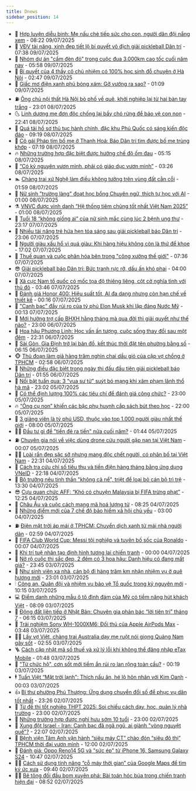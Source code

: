 ```yaml
---
title: Dnews
sidebar_position: 14
---
```


<!-- dantri-dnews:START -->
- 🤠 [Hợp luyện diễu binh: Mẹ nấu chè tiếp sức cho con, người dân đội nắng xem](https://dantri.com.vn/doi-song/hop-luyen-dieu-binh-me-nau-che-tiep-suc-cho-con-nguoi-dan-doi-nang-xem-20250709151813170.htm) - 08:22 09/07/2025
- 🌈 [VĐV tài năng, xinh đẹp tiết lộ bí quyết vô địch giải pickleball Dân trí](https://dantri.com.vn/the-thao/vdv-tai-nang-xinh-dep-tiet-lo-bi-quyet-vo-dich-giai-pickleball-dan-tri-20250709140118550.htm) - 07:38 09/07/2025
- 🐎 [Nhóm dự án &quot;cầm đèn đỏ&quot; trong cuộc đua 3.000km cao tốc cuối năm nay](https://dantri.com.vn/xa-hoi/nhom-du-an-cam-den-do-trong-cuoc-dua-3000km-cao-toc-cuoi-nam-nay-20250627112546302.htm) - 05:58 09/07/2025
- 👹 [Bí quyết của 4 thầy cô chủ nhiệm có 100% học sinh đỗ chuyên ở Hà Nội](https://dantri.com.vn/giao-duc/bi-quyet-cua-4-thay-co-chu-nhiem-co-100-hoc-sinh-do-chuyen-o-ha-noi-20250709071904912.htm) - 02:47 09/07/2025
- 🫶 [Giấc mơ điện xanh phủ bóng xám: Gỡ vướng ra sao?](https://dantri.com.vn/kinh-doanh/giac-mo-dien-xanh-phu-bong-xam-go-vuong-ra-sao-20250707201311825.htm) - 01:09 09/07/2025
- ⛽️ [Ông chủ nội thất Hà Nội bỏ phố về quê, khởi nghiệp lại từ hai bàn tay trắng](https://dantri.com.vn/doi-song/ong-chu-noi-that-ha-noi-bo-pho-ve-que-khoi-nghiep-lai-tu-hai-ban-tay-trang-20250707210436681.htm) - 23:01 08/07/2025
- 🌜 [Linh dương mẹ đơn độc chống lại bầy chó rừng để bảo vệ con non](https://dantri.com.vn/khoa-hoc/linh-duong-me-don-doc-chong-lai-bay-cho-rung-de-bao-ve-con-non-20250708161759498.htm) - 22:41 08/07/2025
- 💪 [Quá tải hồ sơ thủ tục hành chính, đặc khu Phú Quốc có sáng kiến độc đáo](https://dantri.com.vn/xa-hoi/qua-tai-ho-so-thu-tuc-hanh-chinh-dac-khu-phu-quoc-co-sang-kien-doc-dao-20250708142159253.htm) - 09:19 08/07/2025
- 🎊 [Cô gái Pháp tìm bố mẹ ở Thanh Hoá: Báo Dân trí  tìm được bố mẹ trùng khớp](https://dantri.com.vn/doi-song/co-gai-phap-tim-bo-me-o-thanh-hoa-bao-dan-tri-tim-duoc-bo-me-trung-khop-20250708080822750.htm) - 07:19 08/07/2025
- 🔥 [Những trường hợp đặc biệt được hưởng chế độ ốm đau](https://dantri.com.vn/lao-dong-viec-lam/nhung-truong-hop-dac-biet-duoc-huong-che-do-om-dau-20250707132412482.htm) - 05:15 08/07/2025
- 👀 [“Có kỷ nguyên vươn mình, phải có giáo dục vươn mình”](https://dantri.com.vn/giao-duc/co-ky-nguyen-vuon-minh-phai-co-giao-duc-vuon-minh-20250707181708676.htm) - 03:26 08/07/2025
- 🏊 [Chàng trai xứ Nghệ làm điều không tưởng trên vùng đất cằn cỗi](https://dantri.com.vn/lao-dong-viec-lam/chang-trai-xu-nghe-lam-dieu-khong-tuong-tren-vung-dat-can-coi-20250707085740458.htm) - 01:59 08/07/2025
- 🥸 [Nữ sinh &quot;trường làng&quot; đoạt học bổng Chuyên ngữ, thích tự học với AI](https://dantri.com.vn/giao-duc/nu-sinh-truong-lang-doat-hoc-bong-chuyen-ngu-thich-tu-hoc-voi-ai-20250707192439051.htm) - 01:00 08/07/2025
- ⚗️ [VNVC được vinh danh “Hệ thống tiêm chủng tốt nhất Việt Nam 2025”](https://dantri.com.vn/xa-hoi/vnvc-duoc-vinh-danh-he-thong-tiem-chung-tot-nhat-viet-nam-2025-20250707195016979.htm) - 01:00 08/07/2025
- 🐲 [Tuổi 18 “không giống ai” của nữ sinh mắc cùng lúc 2 bệnh ung thư](https://dantri.com.vn/suc-khoe/tuoi-18-khong-giong-ai-cua-nu-sinh-mac-cung-luc-2-benh-ung-thu-20250707064524903.htm) - 23:17 07/07/2025
- 🌁 [Nhiều tài năng trẻ hứa hẹn tỏa sáng sau giải pickleball báo Dân trí](https://dantri.com.vn/the-thao/nhieu-tai-nang-tre-hua-hen-toa-sang-sau-giai-pickleball-bao-dan-tri-20250707172542868.htm) - 23:06 07/07/2025
- 🧐 [Người giàu xấu hổ vì quá giàu: Khi hàng hiệu không còn là thứ để khoe](https://dantri.com.vn/kinh-doanh/nguoi-giau-xau-ho-vi-qua-giau-khi-hang-hieu-khong-con-la-thu-de-khoe-20250630100500946.htm) - 17:02 07/07/2025
- 👹 [Thuế quan và cuộc phân hóa bên trong &quot;công xưởng thế giới&quot;](https://dantri.com.vn/kinh-doanh/thue-quan-va-cuoc-phan-hoa-ben-trong-cong-xuong-the-gioi-20250704155616341.htm) - 07:36 07/07/2025
- 😎 [Giải pickleball báo Dân trí: Bức tranh rực rỡ, dấu ấn khó phai](https://dantri.com.vn/the-thao/giai-pickleball-bao-dan-tri-buc-tranh-ruc-ro-dau-an-kho-phai-20250707002313727.htm) - 04:00 07/07/2025
- 🤭 [Xã cực Nam tổ quốc có mốc tọa độ thiêng liêng, cột cờ nghĩa tình với thủ đô](https://dantri.com.vn/noi-vu/xa-cuc-nam-to-quoc-co-moc-toa-do-thieng-lieng-cot-co-nghia-tinh-voi-thu-do-20250706205942137.htm) - 03:46 07/07/2025
- 🦣 [Đánh giá Honor 400: Hiệu suất tốt, AI đa dạng nhưng còn hạn chế về thiết kế](https://dantri.com.vn/cong-nghe/danh-gia-honor-400-hieu-suat-tot-ai-da-dang-nhung-con-han-che-ve-thiet-ke-20250706182506321.htm) - 00:16 07/07/2025
- 🙉 [&quot;Canh bạc&quot; đầy rủi ro của tỷ phú Elon Musk khi lập đảng Nước Mỹ](https://dantri.com.vn/the-gioi/canh-bac-day-rui-ro-cua-ty-phu-elon-musk-khi-lap-dang-nuoc-my-20250707071257612.htm) - 00:13 07/07/2025
- 🗽 [Mới hưởng trợ cấp BHXH hằng tháng mà qua đời thì giải quyết như thế nào?](https://dantri.com.vn/lao-dong-viec-lam/moi-huong-tro-cap-bhxh-hang-thang-ma-qua-doi-thi-giai-quyet-nhu-the-nao-20250704004330994.htm) - 23:00 06/07/2025
- 🐻 [Hoa hậu Phương Linh: Học vấn ấn tượng, cuộc sống thay đổi sau một đêm](https://dantri.com.vn/giai-tri/hoa-hau-phuong-linh-hoc-van-an-tuong-cuoc-song-thay-doi-sau-mot-dem-20250705121434263.htm) - 22:31 06/07/2025
- 🫣 [Sài Gòn, Gia Định trở lại bản đồ, kết thúc thời đặt tên phường bằng số](https://dantri.com.vn/xa-hoi/sai-gon-gia-dinh-tro-lai-ban-do-ket-thuc-thoi-dat-ten-phuong-bang-so-20250702163254000.htm) - 06:15 06/07/2025
- 🐵 [Thủ đoạn làm giả hàng trăm nghìn chai dầu gió của cặp vợ chồng ở TPHCM](https://dantri.com.vn/phap-luat/thu-doan-lam-gia-hang-tram-nghin-chai-dau-gio-cua-cap-vo-chong-o-tphcm-20250702221859923.htm) - 02:58 06/07/2025
- 🥷 [Những điều đặc biệt trong ngày thi đấu đầu tiên giải pickleball báo Dân trí](https://dantri.com.vn/the-thao/nhung-dieu-dac-biet-trong-ngay-thi-dau-dau-tien-giai-pickleball-bao-dan-tri-20250705233756310.htm) - 01:55 06/07/2025
- 🐻 [Nổi bật tuần qua: 3 “vua sư tử” suýt bỏ mạng khi xâm phạm lãnh thổ hà mã](https://dantri.com.vn/khoa-hoc/noi-bat-tuan-qua-3-vua-su-tu-suyt-bo-mang-khi-xam-pham-lanh-tho-ha-ma-20250706054443497.htm) - 23:02 05/07/2025
- 🥸 [Có thể định lượng 100% các tiêu chí để đánh giá công chức?](https://dantri.com.vn/noi-vu/co-the-dinh-luong-100-cac-tieu-chi-de-danh-gia-cong-chuc-20250705032330484.htm) - 23:00 05/07/2025
- 🔥 [“Ông cụ non” khiến các bậc phụ huynh cắp sách bút theo học](https://dantri.com.vn/giao-duc/ong-cu-non-khien-cac-bac-phu-huynh-cap-sach-but-theo-hoc-20250701095945827.htm) - 22:00 05/07/2025
- 🥰 [3 giảng viên là tỷ phú USD, thuộc vào top 1.000 người giàu nhất thế giới](https://dantri.com.vn/giao-duc/3-giang-vien-la-ty-phu-usd-thuoc-vao-top-1000-nguoi-giau-nhat-the-gioi-20250703091324784.htm) - 08:00 05/07/2025
- 👨‍🏫 [Đầu tư gì để &quot;tiền đẻ ra tiền&quot; nửa cuối năm?](https://dantri.com.vn/kinh-doanh/dau-tu-gi-de-tien-de-ra-tien-nua-cuoi-nam-20250703151105869.htm) - 01:44 05/07/2025
- ⛽️ [Chuyên gia nói về việc dùng drone cứu người gặp nạn tại Việt Nam](https://dantri.com.vn/xa-hoi/chuyen-gia-noi-ve-viec-dung-drone-cuu-nguoi-gap-nan-tai-viet-nam-20250704172926071.htm) - 00:07 05/07/2025
- 🧑‍💻 [Loài rắn đẹp sặc sỡ nhưng mang độc chết người, có phân bố tại Việt Nam](https://dantri.com.vn/khoa-hoc/loai-ran-dep-sac-so-nhung-mang-doc-chet-nguoi-co-phan-bo-tai-viet-nam-20250705052128573.htm) - 22:31 04/07/2025
- 💪 [Cách tra cứu chỉ số tiêu thụ và tiền điện hàng tháng bằng ứng dụng VNeID](https://dantri.com.vn/cong-nghe/cach-tra-cuu-chi-so-tieu-thu-va-tien-dien-hang-thang-bang-ung-dung-vneid-20250705035101328.htm) - 22:18 04/07/2025
- 🔭 [Bộ trưởng nêu tinh thần &quot;không cả nể&quot;, triệt để loại bỏ cán bộ trì trệ](https://dantri.com.vn/noi-vu/bo-truong-neu-tinh-than-khong-ca-ne-triet-de-loai-bo-can-bo-tri-tre-20250704194647115.htm) - 13:30 04/07/2025
- 😎 [Cựu quan chức AFF: “Khó có chuyện Malaysia bị FIFA trừng phạt”](https://dantri.com.vn/the-thao/cuu-quan-chuc-aff-kho-co-chuyen-malaysia-bi-fifa-trung-phat-20250703235138448.htm) - 12:25 04/07/2025
- 🦩 [Châu Âu và cuộc cách mạng mã hoá lượng tử](https://dantri.com.vn/khoa-hoc/chau-au-va-cuoc-cach-mang-ma-hoa-luong-tu-20250704120706158.htm) - 08:25 04/07/2025
- 🐻 [Những điểm mới của 7 chế độ bảo hiểm xã hội chủ yếu](https://dantri.com.vn/lao-dong-viec-lam/nhung-diem-moi-cua-7-che-do-bao-hiem-xa-hoi-chu-yeu-20250702122750827.htm) - 03:00 04/07/2025
- ⛽️ [Điện mặt trời áp mái ở TPHCM: Chuyển dịch xanh từ mái nhà người dân](https://dantri.com.vn/kinh-doanh/dien-mat-troi-ap-mai-o-tphcm-chuyen-dich-xanh-tu-mai-nha-nguoi-dan-20250703073600191.htm) - 02:59 04/07/2025
- 📝 [FIFA Club World Cup: Messi tội nghiệp và tuyên bố sốc của Ronaldo](https://dantri.com.vn/the-thao/fifa-club-world-cup-messi-toi-nghiep-va-tuyen-bo-soc-cua-ronaldo-20250703231831952.htm) - 00:07 04/07/2025
- 💯 [Khi trí tuệ nhân tạo định hình tương lai chiến tranh](https://dantri.com.vn/the-gioi/khi-tri-tue-nhan-tao-dinh-hinh-tuong-lai-chien-tranh-20250611112331771.htm) - 00:00 04/07/2025
- 🤠 [Nở rộ cuộc thi sắc đẹp, 2 đêm có 3 hoa hậu: Danh hiệu có đang mất giá?](https://dantri.com.vn/giai-tri/no-ro-cuoc-thi-sac-dep-2-dem-co-3-hoa-hau-danh-hieu-co-dang-mat-gia-20250702234610145.htm) - 23:45 03/07/2025
- 🧐 [Như sinh viên xa nhà, cán bộ đi hàng trăm km nhận nhiệm vụ ở quê hương mới](https://dantri.com.vn/lao-dong-viec-lam/nhu-sinh-vien-xa-nha-can-bo-di-hang-tram-km-nhan-nhiem-vu-o-que-huong-moi-20250703180422301.htm) - 23:01 03/07/2025
- 🕯 [Công an, Quân đội và nhiệm vụ bảo vệ Tổ quốc trong kỷ nguyên mới](https://dantri.com.vn/xa-hoi/cong-an-quan-doi-va-nhiem-vu-bao-ve-to-quoc-trong-ky-nguyen-moi-20250703163056676.htm) - 10:15 03/07/2025
- 💻 [Điểm danh những mẫu ô tô đình đám của Mỹ có tiềm năng hút khách Việt](https://dantri.com.vn/o-to-xe-may/diem-danh-nhung-mau-o-to-dinh-dam-cua-my-co-tiem-nang-hut-khach-viet-20250703112245670.htm) - 08:09 03/07/2025
- 🌋 [Động đất liên tiếp ở Nhật Bản: Chuyên gia phản bác “lời tiên tri” tháng 7](https://dantri.com.vn/khoa-hoc/dong-dat-lien-tiep-o-nhat-ban-chuyen-gia-phan-bac-loi-tien-tri-thang-7-20250703064657453.htm) - 06:15 03/07/2025
- 🤖 [Trải nghiệm Sony WH-1000XM6: Đối thủ của Apple AirPods Max](https://dantri.com.vn/cong-nghe/trai-nghiem-sony-wh-1000xm6-doi-thu-cua-apple-airpods-max-20250702010530703.htm) - 03:48 03/07/2025
- 🧑‍💻 [Lấy vợ Việt, chàng trai Australia dạy mẹ ruột nói giọng Quảng Nam gây sốt](https://dantri.com.vn/doi-song/lay-vo-viet-chang-trai-australia-day-me-ruot-noi-giong-quang-nam-gay-sot-20250703022750377.htm) - 02:55 03/07/2025
- 🪜 [Cách cập nhật mã số thuế và xử lý lỗi khi không thể đăng nhập eTax Mobile](https://dantri.com.vn/cong-nghe/cach-cap-nhat-ma-so-thue-va-xu-ly-loi-khi-khong-the-dang-nhap-etax-mobile-20250703032101880.htm) - 01:48 03/07/2025
- 🚀 [&quot;Từ chức hộ&quot;, cơn sốt mới tiềm ẩn rủi ro lan rộng toàn cầu?](https://dantri.com.vn/kinh-doanh/tu-chuc-ho-con-sot-moi-tiem-an-rui-ro-lan-rong-toan-cau-20250702222945929.htm) - 00:19 03/07/2025
- 🕴 [Tuấn Việt “Mặt trời lạnh&quot;: Thích nấu ăn, hé lộ hôn nhân với Kim Oanh](https://dantri.com.vn/giai-tri/tuan-viet-mat-troi-lanh-thich-nau-an-he-lo-hon-nhan-voi-kim-oanh-20250702124652954.htm) - 00:03 03/07/2025
- 👍 [Bí thư phường Phú Thượng: Ứng dụng chuyển đổi số để phục vụ dân tốt nhất](https://dantri.com.vn/xa-hoi/bi-thu-phuong-phu-thuong-ung-dung-chuyen-doi-so-de-phuc-vu-dan-tot-nhat-20250703022244172.htm) - 23:26 02/07/2025
- 🥳 [Từ đề thi tốt nghiệp THPT 2025: Soi chiếu cách dạy, học, quản lý nhà trường](https://dantri.com.vn/giao-duc/tu-de-thi-tot-nghiep-thpt-2025-soi-chieu-cach-day-hoc-quan-ly-nha-truong-20250702223741715.htm) - 23:00 02/07/2025
- 🥳 [Những trường hợp được nghỉ hưu sớm 10 tuổi](https://dantri.com.vn/lao-dong-viec-lam/nhung-truong-hop-duoc-nghi-huu-som-10-tuoi-20250702163559596.htm) - 23:00 02/07/2025
- 🦩 [Xung đột Israel - Iran: Canh bạc đã ngã ngũ, ai giành &quot;vòng nguyệt quế&quot;?](https://dantri.com.vn/the-gioi/xung-dot-israel-iran-canh-bac-da-nga-ngu-ai-gianh-vong-nguyet-que-20250630153337050.htm) - 22:07 02/07/2025
- 🗽 [Bệnh viện Tâm Anh vận hành “siêu máy CT” chào đón  “siêu đô thị” TPHCM thời đại vươn mình](https://dantri.com.vn/suc-khoe/benh-vien-tam-anh-van-hanh-sieu-may-ct-chao-don-sieu-do-thi-tphcm-thoi-dai-vuon-minh-20250702161343336.htm) - 12:00 02/07/2025
- 🤖 [Đánh giá: Oppo Reno14 5G và &quot;sức ép&quot; từ iPhone 16, Samsung Galaxy S24](https://dantri.com.vn/cong-nghe/danh-gia-oppo-reno14-5g-va-suc-ep-tu-iphone-16-samsung-galaxy-s24-20250701144001710.htm) - 10:47 02/07/2025
- 🧑‍🏫 [Cách sử dụng tính năng “cỗ máy thời gian” của Google Maps để tìm ký ức xưa](https://dantri.com.vn/cong-nghe/cach-su-dung-tinh-nang-co-may-thoi-gian-cua-google-maps-de-tim-ky-uc-xua-20250702160905252.htm) - 09:40 02/07/2025
- 👨‍🏫 [Bê tông đối đầu bom xuyên phá: Bài toán hóc búa trong chiến tranh hiện đại](https://dantri.com.vn/khoa-hoc/be-tong-doi-dau-bom-xuyen-pha-bai-toan-hoc-bua-trong-chien-tranh-hien-dai-20250702145508267.htm) - 08:52 02/07/2025<!-- dantri-dnews:END -->
